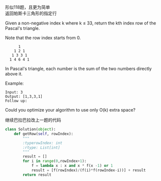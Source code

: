 形似118题，且更为简单  
返回帕斯卡三角形的指定行

Given a non-negative index k where k ≤ 33, return the kth index row of the Pascal's triangle.

Note that the row index starts from 0.
```
      1
    1 2 1
   1 3 3 1
  1 4 6 4 1
```
In Pascal's triangle, each number is the sum of the two numbers directly above it.

Example:
```
Input: 3
Output: [1,3,3,1]
Follow up:
```
Could you optimize your algorithm to use only O(k) extra space?

继续巴拉巴拉改上一题的代码

```python
class Solution(object):
    def getRow(self, rowIndex):
        """
        :typerowIndex: int
        :rtype: List[int]
        """
        result = []
        for i in range(0,rowIndex+1):
            f = lambda x : x and x * f(x -1) or 1
            result = [f(rowIndex)/(f(i)*f(rowIndex-i))] + result
        return result
